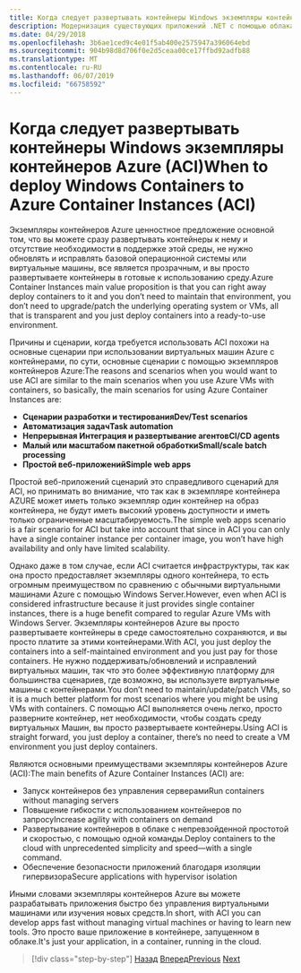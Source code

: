 ```yaml
---
title: Когда следует развертывать контейнеры Windows экземпляры контейнеров Azure (ACI)
description: Модернизация существующих приложений .NET с помощью облака Azure и Windows контейнерах | Когда следует развертывать контейнеры Windows экземпляры контейнеров Azure (ACI)
ms.date: 04/29/2018
ms.openlocfilehash: 3b6ae1ced9c4e01f5ab400e2575947a396064ebd
ms.sourcegitcommit: 904b98d8d706f0e2d5ceaa00ce17ffbd92adfb88
ms.translationtype: MT
ms.contentlocale: ru-RU
ms.lasthandoff: 06/07/2019
ms.locfileid: "66758592"
---
```

# <a name="when-to-deploy-windows-containers-to-azure-container-instances-aci"></a><span data-ttu-id="db4ba-103">Когда следует развертывать контейнеры Windows экземпляры контейнеров Azure (ACI)</span><span class="sxs-lookup"><span data-stu-id="db4ba-103">When to deploy Windows Containers to Azure Container Instances (ACI)</span></span>

<span data-ttu-id="db4ba-104">Экземпляры контейнеров Azure ценностное предложение основной том, что вы можете сразу развертывать контейнеры к нему и отсутствие необходимости в поддержке этой среды, не нужно обновлять и исправлять базовой операционной системы или виртуальные машины, все является прозрачным, и вы просто развертываете контейнеры в готовые к использованию среду.</span><span class="sxs-lookup"><span data-stu-id="db4ba-104">Azure Container Instances main value proposition is that you can right away deploy containers to it and you don’t need to maintain that environment, you don’t need to upgrade/patch the underlying operating system or VMs, all that is transparent and you just deploy containers into a ready-to-use environment.</span></span>

<span data-ttu-id="db4ba-105">Причины и сценарии, когда требуется использовать ACI похожи на основные сценарии при использовании виртуальных машин Azure с контейнерами, по сути, основные сценарии с помощью экземпляров контейнеров Azure:</span><span class="sxs-lookup"><span data-stu-id="db4ba-105">The reasons and scenarios when you would want to use ACI are similar to the main scenarios when you use Azure VMs with containers, so basically, the main scenarios for using Azure Container Instances are:</span></span>

- <span data-ttu-id="db4ba-106">**Сценарии разработки и тестирования**</span><span class="sxs-lookup"><span data-stu-id="db4ba-106">**Dev/Test scenarios**</span></span>
- <span data-ttu-id="db4ba-107">**Автоматизация задач**</span><span class="sxs-lookup"><span data-stu-id="db4ba-107">**Task automation**</span></span>
- <span data-ttu-id="db4ba-108">**Непрерывная Интеграция и развертывание агентов**</span><span class="sxs-lookup"><span data-stu-id="db4ba-108">**CI/CD agents**</span></span>
- <span data-ttu-id="db4ba-109">**Малый или масштабом пакетной обработки**</span><span class="sxs-lookup"><span data-stu-id="db4ba-109">**Small/scale batch processing**</span></span>
- <span data-ttu-id="db4ba-110">**Простой веб-приложений**</span><span class="sxs-lookup"><span data-stu-id="db4ba-110">**Simple web apps**</span></span>

<span data-ttu-id="db4ba-111">Простой веб-приложений сценарий это справедливого сценарий для ACI, но принимать во внимание, что так как в экземпляре контейнера AZURE может иметь только экземпляр один контейнер на образ контейнера, не будут иметь высокий уровень доступности и иметь только ограниченные масштабируемость.</span><span class="sxs-lookup"><span data-stu-id="db4ba-111">The simple web apps scenario is a fair scenario for ACI but take into account that since in ACI you can only have a single container instance per container image, you won’t have high availability and only have limited scalability.</span></span>

<span data-ttu-id="db4ba-112">Однако даже в том случае, если ACI считается инфраструктуры, так как она просто предоставляет экземпляры одного контейнера, то есть огромным преимуществом по сравнению с обычными виртуальными машинами Azure с помощью Windows Server.</span><span class="sxs-lookup"><span data-stu-id="db4ba-112">However, even when ACI is considered infrastructure because it just provides single container instances, there is a huge benefit compared to regular Azure VMs with Windows Server.</span></span> <span data-ttu-id="db4ba-113">Экземпляры контейнеров Azure вы просто развертываете контейнеры в среде самостоятельно сохраняются, и вы просто платите за этими контейнерами.</span><span class="sxs-lookup"><span data-stu-id="db4ba-113">With ACI, you just deploy the containers into a self-maintained environment and you just pay for those containers.</span></span> <span data-ttu-id="db4ba-114">Не нужно поддерживать/обновлений и исправлений виртуальных машин, так что это более эффективную платформу для большинства сценариев, где возможно, вы используете виртуальные машины с контейнерами.</span><span class="sxs-lookup"><span data-stu-id="db4ba-114">You don’t need to maintain/update/patch VMs, so it is a much better platform for most scenarios where you might be using VMs with containers.</span></span> <span data-ttu-id="db4ba-115">С помощью ACI выполняется очень легко, просто разверните контейнер, нет необходимости, чтобы создать среду виртуальных Машин, вы просто развертываете контейнеры.</span><span class="sxs-lookup"><span data-stu-id="db4ba-115">Using ACI is straight forward, you just deploy a container, there’s no need to create a VM environment you just deploy containers.</span></span>

<span data-ttu-id="db4ba-116">Являются основными преимуществами экземпляры контейнеров Azure (ACI):</span><span class="sxs-lookup"><span data-stu-id="db4ba-116">The main benefits of Azure Container Instances (ACI) are:</span></span>

- <span data-ttu-id="db4ba-117">Запуск контейнеров без управления серверами</span><span class="sxs-lookup"><span data-stu-id="db4ba-117">Run containers without managing servers</span></span>
- <span data-ttu-id="db4ba-118">Повышение гибкости с использованием контейнеров по запросу</span><span class="sxs-lookup"><span data-stu-id="db4ba-118">Increase agility with containers on demand</span></span>
- <span data-ttu-id="db4ba-119">Развертывание контейнеров в облаке с непревзойденной простотой и скоростью, с помощью одной команды.</span><span class="sxs-lookup"><span data-stu-id="db4ba-119">Deploy containers to the cloud with unprecedented simplicity and speed—with a single command.</span></span>
- <span data-ttu-id="db4ba-120">Обеспечение безопасности приложений благодаря изоляции гипервизора</span><span class="sxs-lookup"><span data-stu-id="db4ba-120">Secure applications with hypervisor isolation</span></span>

<span data-ttu-id="db4ba-121">Иными словами экземпляры контейнеров Azure вы можете разрабатывать приложения быстро без управления виртуальными машинами или изучения новых средств.</span><span class="sxs-lookup"><span data-stu-id="db4ba-121">In short, with ACI you can develop apps fast without managing virtual machines or having to learn new tools.</span></span> <span data-ttu-id="db4ba-122">Это просто ваше приложение в контейнере, запущенном в облаке.</span><span class="sxs-lookup"><span data-stu-id="db4ba-122">It's just your application, in a container, running in the cloud.</span></span>

> [!div class="step-by-step"]
> <span data-ttu-id="db4ba-123">[Назад](when-to-deploy-windows-containers-to-azure-vms-iaas-cloud.md)
> [Вперед](when-to-deploy-windows-containers-to-azure-container-service-kubernetes.md)</span><span class="sxs-lookup"><span data-stu-id="db4ba-123">[Previous](when-to-deploy-windows-containers-to-azure-vms-iaas-cloud.md)
[Next](when-to-deploy-windows-containers-to-azure-container-service-kubernetes.md)</span></span>
